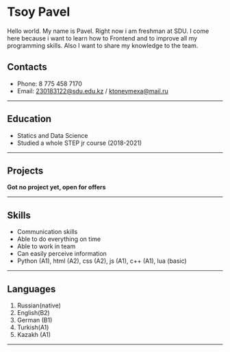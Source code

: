 # Tsoy Pavel
Hello world. My name is Pavel. Right now i am freshman at SDU. I come here because i want to learn how to Frontend and to improve all my programming skills. Also I want to share my knowledge to the team.  
## Contacts
* Phone: 8 775 458 7170
* Email: 230183122@sdu.edu.kz / ktoneymexa@mail.ru
*****
## Education
* Statics and Data Science
* Studied a whole STEP jr course (2018-2021)
*****
## Projects
**Got no project yet, open for offers**
*****
## Skills
* Communication skills
* Able to do everything on time
* Able to work in team
* Can easily perceive information
* Python (A1), html (A2), css (A2), js (A1), c++ (A1), lua (basic)
*****
## Languages
1. Russian(native)
2. English(B2)
3. German (B1)
4. Turkish(A1)
5. Kazakh (A1)
*****
